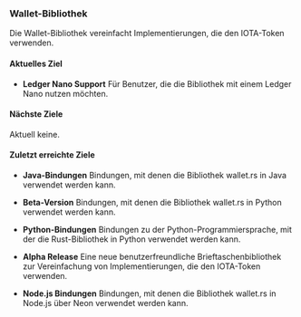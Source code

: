 ### Wallet-Bibliothek
Die Wallet-Bibliothek vereinfacht Implementierungen, die den IOTA-Token verwenden.

#### Aktuelles Ziel
- **Ledger Nano Support**
Für Benutzer, die die Bibliothek mit einem Ledger Nano nutzen möchten.

#### Nächste Ziele
Aktuell keine.

#### Zuletzt erreichte Ziele
- **Java-Bindungen**
Bindungen, mit denen die Bibliothek wallet.rs in Java verwendet werden kann.

- **Beta-Version**
Bindungen, mit denen die Bibliothek wallet.rs in Python verwendet werden kann.

- **Python-Bindungen**
Bindungen zu der Python-Programmiersprache, mit der die Rust-Bibliothek in Python verwendet werden kann.

- **Alpha Release**
Eine neue benutzerfreundliche Brieftaschenbibliothek zur Vereinfachung von Implementierungen, die den IOTA-Token verwenden.

- **Node.js Bindungen**
Bindungen, mit denen die Bibliothek wallet.rs in Node.js über Neon verwendet werden kann.
